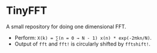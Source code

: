 # TinyFFT

A small repository for doing one dimensional FFT.

- Perform: `X(k) = ∑(n = 0 → N - 1) x(n) * exp(-2πkn/N)`.
- Output of `fft` and `fft!` is circularly shifted by `fftshift!`.
